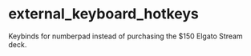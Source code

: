 # external_keyboard_hotkeys
Keybinds for numberpad instead of purchasing the $150 Elgato Stream deck.
